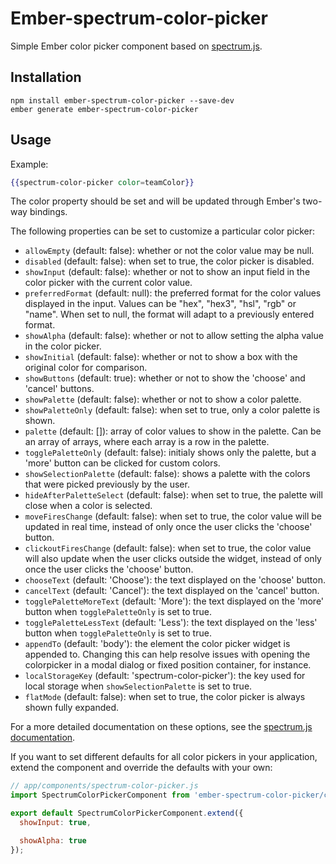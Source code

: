 # Ember-spectrum-color-picker

Simple Ember color picker component based on [spectrum.js](http://bgrins.github.io/spectrum/).

## Installation

```
npm install ember-spectrum-color-picker --save-dev
ember generate ember-spectrum-color-picker
```

## Usage

Example:

``` handlebars
{{spectrum-color-picker color=teamColor}}
```

The color property should be set and will be updated through Ember's two-way bindings.

The following properties can be set to customize a particular color picker:

* `allowEmpty` (default: false): whether or not the color value may be null.
* `disabled` (default: false): when set to true, the color picker is disabled.
* `showInput` (default: false): whether or not to show an input field in the color picker with the current color value.
* `preferredFormat` (default: null): the preferred format for the color values displayed in the input. Values can be
  "hex", "hex3", "hsl", "rgb" or "name". When set to null, the format will adapt to a previously entered format.
* `showAlpha` (default: false): whether or not to allow setting the alpha value in the color picker.
* `showInitial` (default: false): whether or not to show a box with the original color for comparison.
* `showButtons` (default: true): whether or not to show the 'choose' and 'cancel' buttons.
* `showPalette` (default: false): whether or not to show a color palette.
* `showPaletteOnly` (default: false): when set to true, only a color palette is shown.
* `palette` (default: []): array of color values to show in the palette. Can be an array of arrays, where each array is
  a row in the palette.
* `togglePaletteOnly` (default: false): initialy shows only the palette, but a 'more' button can be clicked for custom
  colors.
* `showSelectionPalette` (default: false): shows a palette with the colors that were picked previously by the user.
* `hideAfterPaletteSelect` (default: false): when set to true, the palette will close when a color is selected.
* `moveFiresChange` (default: false): when set to true, the color value will be updated in real time, instead of only
  once the user clicks the 'choose' button.
* `clickoutFiresChange` (default: false): when set to true, the color value will also update when the user clicks
  outside the widget, instead of only once the user clicks the 'choose' button.
* `chooseText` (default: 'Choose'): the text displayed on the 'choose' button.
* `cancelText` (default: 'Cancel'): the text displayed on the 'cancel' button.
* `togglePaletteMoreText` (default: 'More'): the text displayed on the 'more' button when `togglePaletteOnly` is set to
  true.
* `togglePaletteLessText` (default: 'Less'): the text displayed on the 'less' button when `togglePaletteOnly` is set to
  true.
* `appendTo` (default: 'body'): the element the color picker widget is appended to. Changing this can help resolve
  issues with opening the colorpicker in a modal dialog or fixed position container, for instance.
* `localStorageKey` (default: 'spectrum-color-picker'): the key used for local storage when `showSelectionPalette` is
  set to true.
* `flatMode` (default: false): when set to true, the color picker is always shown fully expanded.

For a more detailed documentation on these options, see the [spectrum.js documentation](http://bgrins.github.io/spectrum/).

If you want to set different defaults for all color pickers in your application, extend the component and override the
defaults with your own:

```javascript
// app/components/spectrum-color-picker.js
import SpectrumColorPickerComponent from 'ember-spectrum-color-picker/components/spectrum-color-picker';

export default SpectrumColorPickerComponent.extend({
  showInput: true,

  showAlpha: true
});
```
